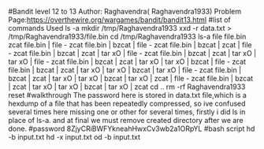 
#Bandit level 12 to 13
 Author: Raghavendra( Raghavendra1933)
Problem Page:https://overthewire.org/wargames/bandit/bandit13.html
#list of commands Used
ls -a
mkdir /tmp/Raghavendra1933
xxd -r data.txt > /tmp/Raghavendra1933/file.bin
cd /tmp/Raghavendra1933
ls-a
file file.bin
zcat file.bin | file -
zcat file.bin | bzcat | file -
zcat file.bin | bzcat | zcat | file -
zcat file.bin | bzcat | zcat | tar xO | file -
zcat file.bin | bzcat | zcat | tar xO | tar xO | file -
zcat file.bin | bzcat | zcat | tar xO | tar xO | bzcat | file -
 zcat file.bin | bzcat | zcat | tar xO | tar xO | bzcat | tar xO | file -
zcat file.bin | bzcat | zcat | tar xO | tar xO | bzcat | tar xO | zcat | file -
zcat file.bin | bzcat | zcat | tar xO | tar xO | bzcat | tar xO | zcat
cd ..
rm -rf Raghavendra1933
reset
#walkthrough
The password here is stored in data.txt file,which is a hexdump of a file that has been repeatedly compressed, so ive confused several times here missing one or other for several times, firstly i did ls in place of ls-a. and at final we must remove created directory after we are done.
#password
8ZjyCRiBWFYkneahHwxCv3wb2a1ORpYL
#bash script
hd -b input.txt
hd -x input.txt
od -b input.txt 

 
